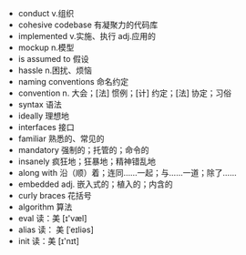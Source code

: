 - conduct v.组织
- cohesive codebase 有凝聚力的代码库
- implemented  v.实施、执行 adj.应用的
- mockup n.模型
- is assumed to 假设
- hassle n.困扰、烦恼
- naming conventions 命名约定
- convention  n. 大会；[法] 惯例；[计] 约定；[法] 协定；习俗
- syntax 语法
- ideally 理想地
- interfaces 接口
- familiar 熟悉的、常见的
- mandatory 强制的；托管的；命令的
- insanely 疯狂地；狂暴地；精神错乱地
- along with 沿（顺）着；连同……一起；与……一道；除了……
- embedded adj. 嵌入式的；植入的；内含的
- curly braces 花括号
- algorithm 算法
- eval  读：美  [ɪ'væl]
- alias  读： 美  [ˈeɪliəs]
- init  读：美  [ɪ'nɪt]